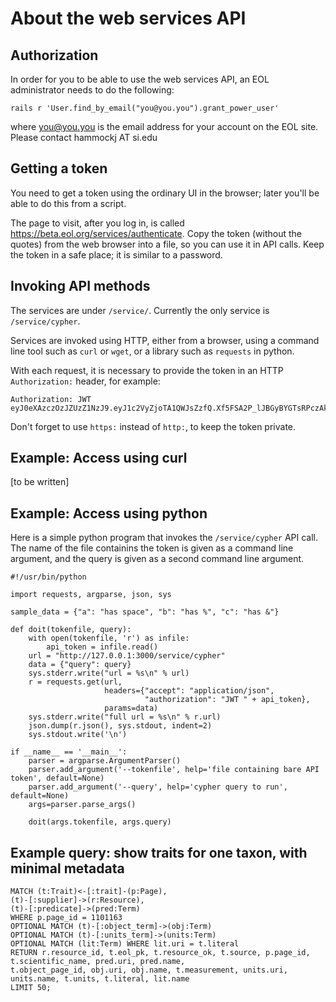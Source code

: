 # About the web services API

## Authorization

In order for you to be able to use the web services API, an EOL
administrator needs to do the following:

    rails r 'User.find_by_email("you@you.you").grant_power_user'

where you@you.you is the email address for your account on the EOL site. Please contact hammockj AT si.edu

## Getting a token

You need to get a token using the ordinary UI in the browser; later
you'll be able to do this from a script.  

The page to visit, after you log in, is called
https://beta.eol.org/services/authenticate.  Copy the token
(without the quotes) from the web browser into a file, so you can use
it in API calls.  Keep the token in a safe place; it is similar to a
password.

## Invoking API methods

The services are under `/service/`.  Currently the only service is `/service/cypher`.

Services are invoked using HTTP, either from a browser, using a
command line tool such as `curl` or `wget`, or a library such as
`requests` in python.

With each request, it is necessary to provide the token in an HTTP
`Authorization:` header, for example:

    Authorization: JWT eyJ0eXAzczOzJZUzZ1NzJ9.eyJ1c2VyZjoTA1QWJsZzfQ.Xf5FSA2P_lJBGyBYGTsRPczAkg

Don't forget to use `https:` instead of `http:`, to keep the token private.

## Example: Access using curl

[to be written]

## Example: Access using python

Here is a simple python program that invokes the `/service/cypher` API
call.  The name of the file containins the token is given as a command
line argument, and the query is given as a second command line
argument.

```
#!/usr/bin/python

import requests, argparse, json, sys

sample_data = {"a": "has space", "b": "has %", "c": "has &"}

def doit(tokenfile, query):
    with open(tokenfile, 'r') as infile:
        api_token = infile.read()
    url = "http://127.0.0.1:3000/service/cypher"
    data = {"query": query}
    sys.stderr.write("url = %s\n" % url)
    r = requests.get(url,
                     headers={"accept": "application/json",
                              "authorization": "JWT " + api_token},
                     params=data)
    sys.stderr.write("full url = %s\n" % r.url)
    json.dump(r.json(), sys.stdout, indent=2)
    sys.stdout.write('\n')

if __name__ == '__main__':
    parser = argparse.ArgumentParser()
    parser.add_argument('--tokenfile', help='file containing bare API token', default=None)
    parser.add_argument('--query', help='cypher query to run', default=None)
    args=parser.parse_args()

    doit(args.tokenfile, args.query)
```

## Example query: show traits for one taxon, with minimal metadata

```
MATCH (t:Trait)<-[:trait]-(p:Page),
(t)-[:supplier]->(r:Resource),
(t)-[:predicate]->(pred:Term)
WHERE p.page_id = 1101163
OPTIONAL MATCH (t)-[:object_term]->(obj:Term)
OPTIONAL MATCH (t)-[:units_term]->(units:Term)
OPTIONAL MATCH (lit:Term) WHERE lit.uri = t.literal
RETURN r.resource_id, t.eol_pk, t.resource_ok, t.source, p.page_id, t.scientific_name, pred.uri, pred.name,
t.object_page_id, obj.uri, obj.name, t.measurement, units.uri, units.name, t.units, t.literal, lit.name
LIMIT 50;
```
